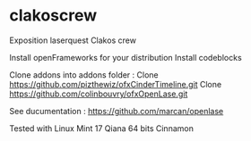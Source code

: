 clakoscrew
==========

Exposition laserquest Clakos crew

Install openFrameworks for your distribution
Install codeblocks

Clone addons into addons folder :
Clone https://github.com/pizthewiz/ofxCinderTimeline.git
Clone https://github.com/colinbouvry/ofxOpenLase.git

See ducumentation :
https://github.com/marcan/openlase

Tested with Linux Mint 17 Qiana 64 bits Cinnamon
